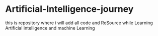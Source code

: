 # Artificial-Intelligence-journey
this is repository where i will add all code and ReSource while Learning Artificial intelligence and machine Learning
